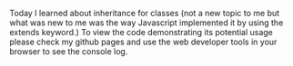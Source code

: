 Today I learned about inheritance for classes (not a new topic to me but what was new to me was the way Javascript implemented it by using the extends keyword.) To view the code demonstrating its potential usage please check my github pages and use the web developer tools in your browser to see the console log.
